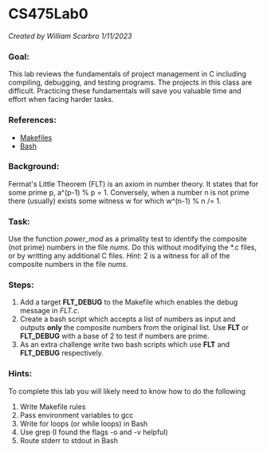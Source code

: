 # CS475Lab0
*Created by William Scarbro 1/11/2023*
### Goal:
This lab reviews the fundamentals of project management in C including compiling, debugging, and testing programs. The projects in this class are difficult. Practicing these fundamentals will save you valuable time and effort when facing harder tasks.

### References:
* [Makefiles](https://makefiletutorial.com/)
* [Bash](https://ss64.com/bash/)

### Background:
Fermat's Little Theorem (FLT) is an axiom in number theory. It states that for some prime p, a^(p-1) % p = 1. Conversely, when a number n is not prime there (usually) exists some witness w for which w^(n-1) % n /= 1.

### Task:
Use the function *power_mod* as a primality test to identify the composite (not prime) numbers in the file *nums*. Do this without modifying the \*.c files, or by writting any additional C files.
*Hint:* 2 is a witness for all of the composite numbers in the file *nums*.

### Steps:
1. Add a target **FLT_DEBUG** to the Makefile which enables the debug message in *FLT.c*.
2. Create a bash script which accepts a list of numbers as input and outputs **only** the composite numbers from the original list. Use **FLT** or **FLT_DEBUG** with a base of 2 to test if numbers are prime.
3. As an extra challenge write two bash scripts which use **FLT** and **FLT_DEBUG** respectively.

### Hints:
To complete this lab you will likely need to know how to do the following
1. Write Makefile rules
2. Pass environment variables to gcc
3. Write for loops (or while loops) in Bash
4. Use grep (I found the flags -o and -v helpful)
5. Route stderr to stdout in Bash
